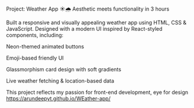 

Project: Weather App ☀️🌧️
Aesthetic meets functionality in 3 hours

Built a responsive and visually appealing weather app using HTML, CSS & JavaScript. Designed with a modern UI inspired by React-styled components, including:

Neon-themed animated buttons

Emoji-based friendly UI

Glassmorphism card design with soft gradients

Live weather fetching & location-based data


This project reflects my passion for front-end development, eye for design
https://arundeepyt.github.io/WEather-app/